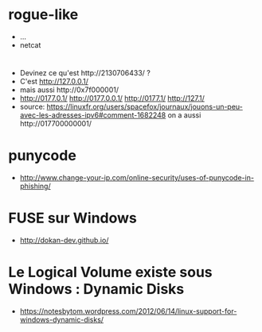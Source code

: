 
# rogue-like

 * ...
 * netcat

# 

 * Devinez ce qu'est http://2130706433/ ?
 * C'est http://127.0.0.1/
 * mais aussi http://0x7f000001/
 * http://0177.0.1/ http://0177.0.0.1/ http://0177.1/ http://127.1/
 * source: https://linuxfr.org/users/spacefox/journaux/jouons-un-peu-avec-les-adresses-ipv6#comment-1682248 on a aussi http://017700000001/

# punycode

 * http://www.change-your-ip.com/online-security/uses-of-punycode-in-phishing/

# FUSE sur Windows

 * http://dokan-dev.github.io/ 

# Le Logical Volume existe sous Windows : Dynamic Disks

 * https://notesbytom.wordpress.com/2012/06/14/linux-support-for-windows-dynamic-disks/

